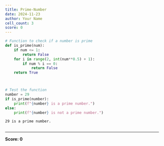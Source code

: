 ```yaml
---
title: Prime-Number
date: 2024-11-23
author: Your Name
cell_count: 3
score: 0
---
```


```python
# Function to check if a number is prime
def is_prime(num):
    if num <= 1:
        return False
    for i in range(2, int(num**0.5) + 1):
        if num % i == 0:
            return False
    return True




```


```python
# Test the function
number = 29
if is_prime(number):
    print(f"{number} is a prime number.")
else:
    print(f"{number} is not a prime number.")
```

    29 is a prime number.



```python

```


---
**Score: 0**
